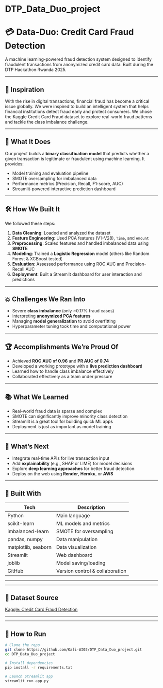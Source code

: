 # DTP_Data_Duo_project
# 💳 Data-Duo: Credit Card Fraud Detection

A machine learning-powered fraud detection system designed to identify fraudulent transactions from anonymized credit card data. Built during the DTP Hackathon Rwanda 2025.

---

## 🚀 Inspiration

With the rise in digital transactions, financial fraud has become a critical issue globally. We were inspired to build an intelligent system that helps financial institutions detect fraud early and protect consumers. We chose the Kaggle Credit Card Fraud dataset to explore real-world fraud patterns and tackle the class imbalance challenge.

---

## 🧠 What It Does

Our project builds a **binary classification model** that predicts whether a given transaction is legitimate or fraudulent using machine learning. It provides:

- Model training and evaluation pipeline
- SMOTE oversampling for imbalanced data
- Performance metrics (Precision, Recall, F1-score, AUC)
- Streamlit-powered interactive prediction dashboard

---

## 🛠️ How We Built It

We followed these steps:

1. **Data Cleaning**: Loaded and analyzed the dataset
2. **Feature Engineering**: Used PCA features (V1–V28), `Time`, and `Amount`
3. **Preprocessing**: Scaled features and handled imbalanced data using **SMOTE**
4. **Modeling**: Trained a **Logistic Regression** model (others like Random Forest & XGBoost tested)
5. **Evaluation**: Assessed performance using ROC AUC and Precision-Recall AUC
6. **Deployment**: Built a Streamlit dashboard for user interaction and predictions

---

## 💥 Challenges We Ran Into

- Severe **class imbalance** (only ~0.17% fraud cases)
- Interpreting **anonymized PCA features**
- Managing **model generalization** to avoid overfitting
- Hyperparameter tuning took time and computational power

---

## 🏆 Accomplishments We’re Proud Of

- Achieved **ROC AUC of 0.96** and **PR AUC of 0.74**
- Developed a working prototype with a **live prediction dashboard**
- Learned how to handle class imbalance effectively
- Collaborated effectively as a team under pressure

---

## 📚 What We Learned

- Real-world fraud data is sparse and complex
- SMOTE can significantly improve minority class detection
- Streamlit is a great tool for building quick ML apps
- Deployment is just as important as model training

---

## 🔮 What’s Next

- Integrate real-time APIs for live transaction input
- Add **explainability** (e.g., SHAP or LIME) for model decisions
- Explore **deep learning approaches** for better fraud detection
- Deploy on the web using **Render**, **Heroku**, or **AWS**

---

## 🧰 Built With

| Tech | Description |
|------|-------------|
| Python | Main language |
| scikit-learn | ML models and metrics |
| imbalanced-learn | SMOTE for oversampling |
| pandas, numpy | Data manipulation |
| matplotlib, seaborn | Data visualization |
| Streamlit | Web dashboard |
| joblib | Model saving/loading |
| GitHub | Version control & collaboration |

---



---

## 📌 Dataset Source

[Kaggle: Credit Card Fraud Detection](https://www.kaggle.com/datasets/mlg-ulb/creditcardfra)

---

---

## 🧪 How to Run

```bash
# Clone the repo
git clone https://github.com/Kali-AI02/DTP_Data_Duo_project.git
cd DTP_Data_Duo_project

# Install dependencies
pip install -r requirements.txt

# Launch Streamlit app
streamlit run app.py




